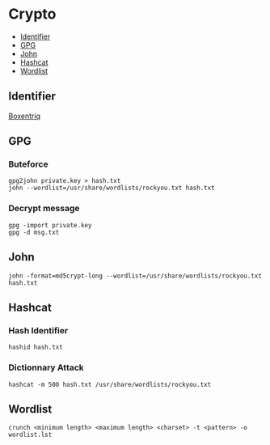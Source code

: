 # Crypto

- [Identifier](#identifier)
- [GPG](#gpg)
- [John](#john)
- [Hashcat](#hashcat)
- [Wordlist](#wordlist)

## Identifier
[Boxentriq](https://www.boxentriq.com/code-breaking/cipher-identifier)

## GPG
### Buteforce
```
gpg2john private.key > hash.txt
john --wordlist=/usr/share/wordlists/rockyou.txt hash.txt
```

### Decrypt message
```
gpg -import private.key
gpg -d msg.txt
```

## John
```
john -format=md5crypt-long --wordlist=/usr/share/wordlists/rockyou.txt hash.txt
```
## Hashcat
### Hash Identifier
```
hashid hash.txt
```
### Dictionnary Attack
```
hashcat -m 500 hash.txt /usr/share/wordlists/rockyou.txt
```

## Wordlist
```
crunch <minimum length> <maximum length> <charset> -t <pattern> -o wordlist.lst
```